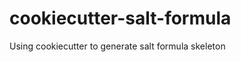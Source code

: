 cookiecutter-salt-formula
=========================

Using cookiecutter to generate salt formula skeleton
